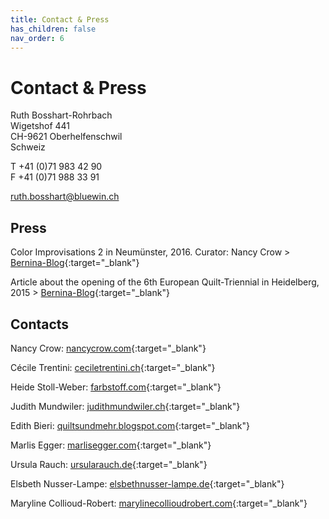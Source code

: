 ```yaml
---
title: Contact & Press
has_children: false
nav_order: 6
---
```


# Contact & Press

Ruth Bosshart-Rohrbach<br/>
Wigetshof 441<br/>
CH-9621 Oberhelfenschwil<br/>
Schweiz

T +41 (0)71 983 42 90<br/>
F +41 (0)71 988 33 91<br/>

ruth.bosshart@bluewin.ch

## Press

Color Improvisations 2 in Neumünster, 2016. Curator: Nancy Crow > [Bernina-Blog](https://blog.bernina.com/de/2016/02/ausstellungstipps-maerz-2016/){:target="_blank"}

Article about the opening of the 6th European Quilt-Triennial in Heidelberg, 2015 > [Bernina-Blog](https://blog.bernina.com/de/2015/10/eroeffnung-europaeischen-quilt-triennale/){:target="_blank"}

## Contacts

Nancy Crow: [nancycrow.com](http://www.nancycrow.com/){:target="_blank"}

Cécile Trentini: [ceciletrentini.ch](http://www.ceciletrentini.ch/){:target="_blank"}

Heide Stoll-Weber: [farbstoff.com](http://www.farbstoff.com/){:target="_blank"}

Judith Mundwiler: [judithmundwiler.ch](http://www.judithmundwiler.ch/){:target="_blank"}

Edith Bieri: [quiltsundmehr.blogspot.com](http://quiltsundmehr.blogspot.com/){:target="_blank"}

Marlis Egger: [marlisegger.com](http://marlisegger.com/){:target="_blank"}

Ursula Rauch: [ursularauch.de](http://www.ursularauch.de/){:target="_blank"}

Elsbeth Nusser-Lampe: [elsbethnusser-lampe.de](https://www.elsbethnusser-lampe.de/){:target="_blank"}

Maryline Collioud-Robert: [marylinecollioudrobert.com](http://www.marylinecollioudrobert.com){:target="_blank"}